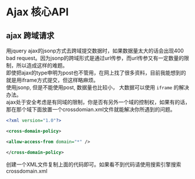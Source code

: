 # Ajax 核心API

## ajax 跨域请求
用jquery ajax的jsonp方式去跨域提交数据时，如果数据量太大的话会出现400 bad request。因为jsonp的跨域形式是通过url传参，而url传参又有一定数量的限制，所以造成这样的难题。  
即使把ajax的type申明为post也不管用，在网上找了很多资料，目前我能想到的就是用iframe方式提交，但这样略麻烦。  
使用jsonp, 但是不能使用post, 数据量也比较小， 大数据可以使用 `iframe` 的解决办法。  
ajax处于安全考虑是有同域的限制，你是否有另外一个域的控制权，如果有的话，那在那个域下面放置一个crossdomian.xml文件就能解决你所遇到的问题。
```xml
<?xml version="1.0"?>

<cross-domain-policy>

<allow-access-from domain="*" />

</cross-domain-policy>
```
创建一个XML文件复制上面的代码即可。如果看不到代码请使用搜索引擎搜索crossdomain.xml
